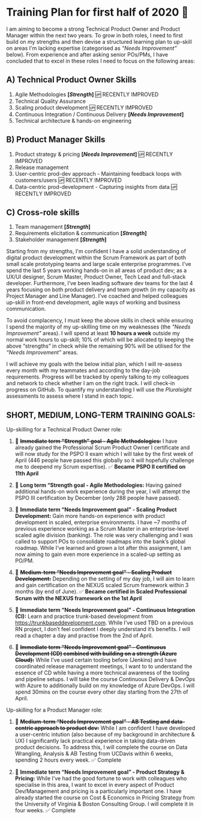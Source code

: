 # Training Plan for first half of 2020 :muscle:

I am aiming to become a strong Technical Product Owner and Product Manager within the next two years. To grow in both roles, I need to first build on my strengths and then devise a structured learning plan to up-skill on areas I'm lacking expertise (categorised as *“Needs Improvement”* below). From experience and after asking senior POs/PMs, I have concluded that to excel in these roles I need to focus on the following areas: 

## A) Technical Product Owner Skills

1. Agile Methodologies **[*Strength*]** 🆙 RECENTLY IMPROVED 
2. Technical Quality Assurance
3. Scaling product development 🆙 RECENTLY IMPROVED 
4. Continuous Integration / Continuous Delivery **[*Needs Improvement*]**
5. Technical architecture & hands-on engineering

## B) Product Manager Skills

1. Product strategy & pricing **[*Needs Improvement*]** 🆙 RECENTLY IMPROVED
2. Release management
3. User-centric prod-dev approach - Maintaining feedback loops with customers/users 🆙 RECENTLY IMPROVED
4. Data-centric prod-development - Capturing insights from data 🆙 RECENTLY IMPROVED


## C) Cross-role skills

1. Team management **[*Strength*]**
2. Requirements elicitation & communication **[*Strength*]**
3. Stakeholder management **[*Strength*]**

Starting from my strengths, I'm confident I have a solid understanding of digital product development within the Scrum Framework as part of both small scale prototyping teams and large scale enterprise programmes. I've spend the last 5 years working hands-on in all areas of product dev; as a UX/UI designer, Scrum Master, Product Owner, Tech Lead and full-stack developer. Furthermore, I’ve been leading software dev teams for the last 4 years focusing on both product delivery and team growth (in my capacity as Project Manager and Line Manager). I’ve coached and helped colleagues up-skill in front-end development, agile ways of working and business communication. 

To avoid complacency, I must keep the above skills in check while ensuring I spend the majority of my up-skilling time on my weaknesses (the *"Needs Improvement"* areas). I will spend at least **10 hours a week** outside my normal work hours to up-skill; 10% of which will be allocated tp keeping the above “strengths” in check while the remaining 90% will be utilised for the *“Needs Improvement”* areas. 

I will achieve my goals with the below initial plan, which I will re-assess every month with my teammates and according to the day-job requirements. Progress will be tracked by openly talking to my colleagues and network to check whether I am on the right track. I will check-in progress on GitHub. To quantify my understanding I will use the *Pluralsight* assessments to assess where I stand in each topic.

## SHORT, MEDIUM, LONG-TERM TRAINING GOALS:

Up-skilling for a Technical Product Owner role:

1. :facepunch: ~~**Immediate term “Strength” goal - Agile Methodologies:**~~ I have already gained the Professional Scrum Product Owner I certificate and will now study for the PSPO II exam which I will take by the first week of April (446 people have passed this globally so it will hopefully challenge me to deepend my Scrum expertise). 
✅ **Became PSPO II certified on 11th April**

2. :facepunch:  **Long term “Strength goal - Agile Methodologies:** Having gained additional hands-on work experience during the year, I will attempt the PSPO III certification by December (only 288 people have passed).

3. :facepunch:  **Immediate term “Needs Improvement goal” - Scaling Product Development:** Gain more hands-on experience with product development in scaled, enterprise environments. I have ~7 months of previous experience working as a Scrum Master in an enterprise-level scaled agile division (banking). The role was very challenging and I was called to support POs to consolidate roadmaps into the bank’s global roadmap. While I’ve learned and grown a lot after this assignment, I am now aiming to gain even more experience in a scaled-up setting as PO/PM. 

4. :facepunch:  ~~**Medium-term “Needs Improvement goal” - Scaling Product Development:**~~ Depending on the setting of my day job, I will aim to learn and gain certification on the NEXUS scaled Scrum framework within 3 months (by end of June).
✅ **Became certified in Scaled Professional Scrum with the NEXUS framework on the 1st April**

5. :facepunch:  **Immediate term “Needs Improvement goal” - Continuous Integration (CI):** Learn and practice trunk-based development from https://trunkbaseddevelopment.com. While I’ve used TBD on a previous RN project, I don’t feel confident I deeply understand it’s benefits. I will read a chapter a day and practise from the 2nd of April.

6. :facepunch:   ~~**Immediate term “Needs Improvement goal” - Continuous Development (CD) combined with building on a strength (Azure Cloud):**~~ While I’ve used certain tooling before (Jenkins) and have coordinated release management meetings, I want to to understand the essence of CD while having a more technical awareness of the tooling and pipeline setups. I will take the course Continuous Delivery & DevOps with Azure to additionally build on my knowledge of Azure DevOps. I will spend 30mins on the course every other day starting from the 27th of April. 


Up-skilling for a Product Manager role:

1. :facepunch:   ~~**Medium-term “Needs Improvement goal” - AB Testing and data-centric approach to product dev:**~~ While I am confident I have developed a user-centric intution (also because of my background in architecture & UX) I significantly lack practical experience in taking data-driven product decisions. To address this, I will complete the course on Data Wrangling, Analysis & AB Testing from UCDavis within 6 weeks, spending 2 hours every week.
✅ Complete

2. :facepunch:  **Immediate term “Needs Improvement goal” - Product Strategy & Pricing:** While I’ve had the good fortune to work with colleagues who specialise in this area, I want to excel in every aspect of Product Dev/Management and pricing is a particularly important one. I have already started the course on Cost & Economics in Pricing Strategy from the University of Virginia & Boston Consulting Group. I will complete it in four weeks.
✅ Complete

